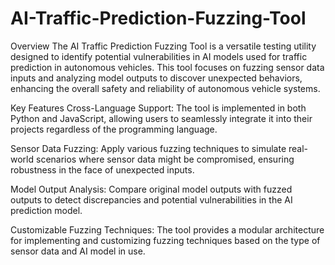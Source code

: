# AI-Traffic-Prediction-Fuzzing-Tool

Overview
The AI Traffic Prediction Fuzzing Tool is a versatile testing utility designed to identify potential vulnerabilities in AI models used for traffic prediction in autonomous vehicles. This tool focuses on fuzzing sensor data inputs and analyzing model outputs to discover unexpected behaviors, enhancing the overall safety and reliability of autonomous vehicle systems.

Key Features
Cross-Language Support: The tool is implemented in both Python and JavaScript, allowing users to seamlessly integrate it into their projects regardless of the programming language.

Sensor Data Fuzzing: Apply various fuzzing techniques to simulate real-world scenarios where sensor data might be compromised, ensuring robustness in the face of unexpected inputs.

Model Output Analysis: Compare original model outputs with fuzzed outputs to detect discrepancies and potential vulnerabilities in the AI prediction model.

Customizable Fuzzing Techniques: The tool provides a modular architecture for implementing and customizing fuzzing techniques based on the type of sensor data and AI model in use.

